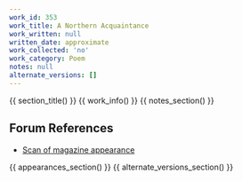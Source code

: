 ```yaml
---
work_id: 353
work_title: A Northern Acquaintance
work_written: null
written_date: approximate
work_collected: 'no'
work_category: Poem
notes: null
alternate_versions: []
---
```


{{ section_title() }}
{{ work_info() }}
{{ notes_section() }}
## Forum References
- [Scan of magazine appearance](https://bukowskiforum.com/threads/fleas-in-my-brain-the-light-of-jesus-a-northern-acquaintance-wormwood-review-no-43-1971.12749/)

{{ appearances_section() }}
{{ alternate_versions_section() }}